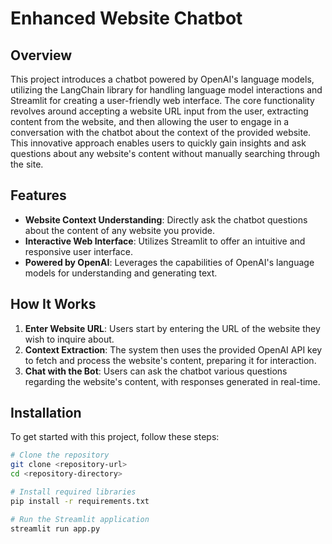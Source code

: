 # Enhanced Website Chatbot

## Overview

This project introduces a chatbot powered by OpenAI's language models, utilizing the LangChain library for handling language model interactions and Streamlit for creating a user-friendly web interface. The core functionality revolves around accepting a website URL input from the user, extracting content from the website, and then allowing the user to engage in a conversation with the chatbot about the context of the provided website. This innovative approach enables users to quickly gain insights and ask questions about any website's content without manually searching through the site.

## Features

- **Website Context Understanding**: Directly ask the chatbot questions about the content of any website you provide.
- **Interactive Web Interface**: Utilizes Streamlit to offer an intuitive and responsive user interface.
- **Powered by OpenAI**: Leverages the capabilities of OpenAI's language models for understanding and generating text.

## How It Works

1. **Enter Website URL**: Users start by entering the URL of the website they wish to inquire about.
2. **Context Extraction**: The system then uses the provided OpenAI API key to fetch and process the website's content, preparing it for interaction.
3. **Chat with the Bot**: Users can ask the chatbot various questions regarding the website's content, with responses generated in real-time.

## Installation

To get started with this project, follow these steps:

```bash
# Clone the repository
git clone <repository-url>
cd <repository-directory>

# Install required libraries
pip install -r requirements.txt

# Run the Streamlit application
streamlit run app.py
